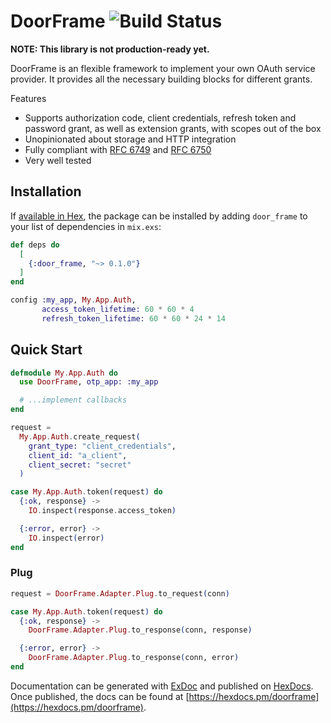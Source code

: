 # DoorFrame ![Build Status](https://travis-ci.org/smartvokat/door_frame.svg?branch=master)

**NOTE: This library is not production-ready yet.**

DoorFrame is an flexible framework to implement your own OAuth service provider. It provides all the necessary building blocks for different grants.

Features

* Supports authorization code, client credentials, refresh token and password grant, as well as extension grants, with scopes out of the box
* Unopinionated about storage and HTTP integration
* Fully compliant with [RFC 6749](https://tools.ietf.org/html/rfc6749) and [RFC 6750](https://tools.ietf.org/html/rfc6750)
* Very well tested

## Installation

If [available in Hex](https://hex.pm/docs/publish), the package can be installed
by adding `door_frame` to your list of dependencies in `mix.exs`:

```elixir
def deps do
  [
    {:door_frame, "~> 0.1.0"}
  ]
end
```

```elixir
config :my_app, My.App.Auth,
       access_token_lifetime: 60 * 60 * 4
       refresh_token_lifetime: 60 * 60 * 24 * 14
```

## Quick Start

```elixir
defmodule My.App.Auth do
  use DoorFrame, otp_app: :my_app

  # ...implement callbacks
end
```

```elixir
request =
  My.App.Auth.create_request(
    grant_type: "client_credentials",
    client_id: "a_client",
    client_secret: "secret"
  )

case My.App.Auth.token(request) do
  {:ok, response} ->
    IO.inspect(response.access_token)

  {:error, error} ->
    IO.inspect(error)
end
```

### Plug

```elixir
request = DoorFrame.Adapter.Plug.to_request(conn)

case My.App.Auth.token(request) do
  {:ok, response} ->
    DoorFrame.Adapter.Plug.to_response(conn, response)

  {:error, error} ->
    DoorFrame.Adapter.Plug.to_response(conn, error)
end
```

Documentation can be generated with [ExDoc](https://github.com/elixir-lang/ex_doc)
and published on [HexDocs](https://hexdocs.pm). Once published, the docs can
be found at [https://hexdocs.pm/doorframe](https://hexdocs.pm/doorframe).

